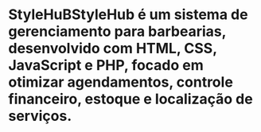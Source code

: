 ﻿# StyleHuBStyleHub é um sistema de gerenciamento para barbearias, desenvolvido com HTML, CSS, JavaScript e PHP, focado em otimizar agendamentos, controle financeiro, estoque e localização de serviços.
